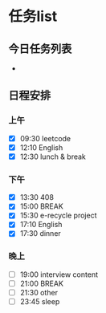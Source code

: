 # 任务list
## 今日任务列表
- 
## 日程安排
### 上午
- [x] 09:30 leetcode
- [x] 12:10 English
- [x] 12:30 lunch & break
### 下午
- [x] 13:30 408
- [x] 15:00 BREAK
- [x] 15:30 e-recycle project
- [x] 17:10 English
- [x] 17:30 dinner
### 晚上
- [ ] 19:00 interview content
- [ ] 21:00 BREAK
- [ ] 21:30 other
- [ ] 23:45 sleep